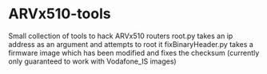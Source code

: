 ARVx510-tools
=============
Small collection of tools to hack ARVx510 routers
root.py takes an ip address as an argument and attempts to root it
fixBinaryHeader.py takes a firmware image which has been modified and fixes the checksum (currently only guaranteed to work with Vodafone_IS images)
